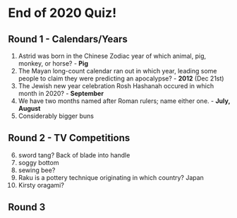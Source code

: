 # End of 2020 Quiz!

## Round 1 - Calendars/Years
1. Astrid was born in the Chinese Zodiac year of which animal, pig, monkey, or horse? - **Pig**
1. The Mayan long-count calendar ran out in which year, leading some people to claim they were predicting an apocalypse? - **2012** (Dec 21st)
1. The Jewish new year celebration Rosh Hashanah occured in which month in 2020? - **September**
1. We have two months named after Roman rulers; name either one. - **July, August**
1. Considerably bigger buns

## Round 2 - TV Competitions
6. sword tang? Back of blade into handle
1. soggy bottom
1. sewing bee?
1. Raku is a pottery technique originating in which country? Japan
1. Kirsty oragami?

## Round 3
